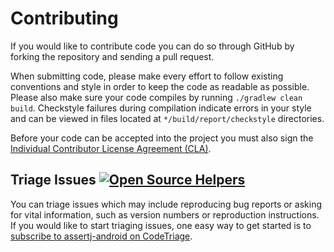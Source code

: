 Contributing
============

If you would like to contribute code you can do so through GitHub by forking
the repository and sending a pull request.

When submitting code, please make every effort to follow existing conventions
and style in order to keep the code as readable as possible. Please also make
sure your code compiles by running `./gradlew clean build`. Checkstyle failures
during compilation indicate errors in your style and can be viewed in files
located at `*/build/report/checkstyle` directories.

Before your code can be accepted into the project you must also sign the
[Individual Contributor License Agreement (CLA)][1].

## Triage Issues [![Open Source Helpers](https://www.codetriage.com/square/assertj-android/badges/users.svg)](https://www.codetriage.com/square/assertj-android)

You can triage issues which may include reproducing bug reports or asking for vital information, such as version numbers or reproduction instructions. If you would like to start triaging issues, one easy way to get started is to [subscribe to assertj-android on CodeTriage](https://www.codetriage.com/square/assertj-android).

 [1]: https://spreadsheets.google.com/spreadsheet/viewform?formkey=dDViT2xzUHAwRkI3X3k5Z0lQM091OGc6MQ&ndplr=1
